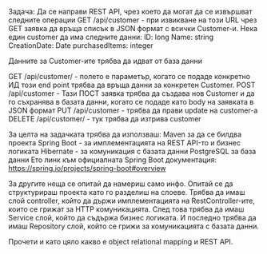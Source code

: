 Задача: Да се направи REST API, чрез което да могат да се извършват следните операции
GET /api/customer - при извикване на този URL чрез GET заявка да връща списък в JSON формат с всички Customer-и. Нека един customer да има следните данни:
ID: long
Name: string
CreationDate: Date
purchasedItems: integer

Данните за Customer-ите трябва да идват от база данни

GET /api/customer/<ID> - полето <ID> e параметър, когато се подаде конкретно ИД този end point трябва да връща данни за конкретен Customer.
POST /api/customer - Тази ПОСТ заявка трябва да създава нов Customer и да го съхранява в базата данни, когато се подаде като body на заявката в JSON формат
PUT  /api/customer - трябва да прави update на customer-a
DELETE  /api/customer/<ID> - тук трябва да изтрива customer

За целта на задачката трябва да използваш:
Maven за да се билдва проекта
Spring Boot - за имплементацията на REST API-то и бизнес логиката
Hibernate - за комуникация с базата данни
PostgreSQL за база данни
Ето линк към официалната Spring Boot документация:
https://spring.io/projects/spring-boot#overview

За другите неща се опитай да намериш само инфо. Опитай се да структурираш проекта като го разделиш на слоеве. Трябва да имаш слой controller, който да държи имплементацията на RestController-ите, които се грижат за HTTP комуникацията. След това трябва да имаш Service слой, който да съдържа бизнес логиката. И последно трябва да имаш Repository слой, който се грижи за комуникацията с базата данни. 

Прочети и като цяло какво е object relational mapping и REST API.